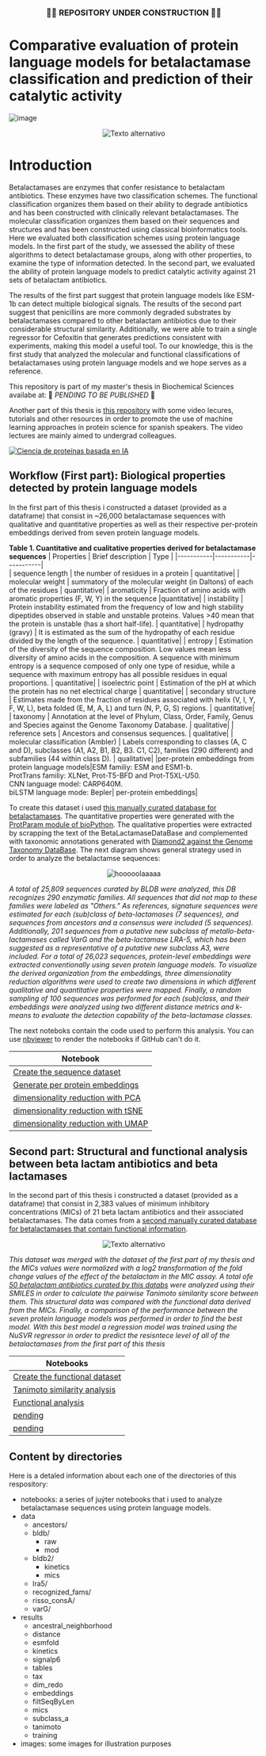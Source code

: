 ### <div align="center">  :construction::construction: REPOSITORY UNDER CONSTRUCTION :construction::construction: </div>

# Comparative evaluation of protein language models for betalactamase classification and prediction of their catalytic activity


![image](https://github.com/miangoar/protein_language_models_for_betalactamases_analysis/blob/main/images/ibt.png)
<p align="center">
  <img src="https://github.com/miangoar/protein_language_models_for_betalactamases_analysis/blob/main/images/blas.png" alt="Texto alternativo">
</p>

# Introduction 

Betalactamases are enzymes that confer resistance to betalactam antibiotics. These enzymes have two classification schemes. The functional classification organizes them based on their ability to degrade antibiotics and has been constructed with clinically relevant betalactamases. The molecular classification organizes them based on their sequences and structures and has been constructed using classical bioinformatics tools. Here we evaluated both classification schemes using protein language models. In the first part of the study, we assessed the ability of these algorithms to detect betalactamase groups, along with other properties, to examine the type of information detected. In the second part, we evaluated the ability of protein language models to predict catalytic activity against 21 sets of betalactam antibiotics.

The results of the first part suggest that protein language models like ESM-1b can detect multiple biological signals. The results of the second part suggest that penicillins are more commonly degraded substrates by betalactamases compared to other betalactam antibiotics due to their considerable structural similarity. Additionally, we were able to train a single regressor for Cefoxitin that generates predictions consistent with experiments, making this model a useful tool. To our knowledge, this is the first study that  analyzed the molecular and functional classifications of betalactamases using protein language models and we hope serves as a reference.

This repository is part of my master's thesis in Biochemical Sciences availabe at:  🚨 *PENDING TO BE PUBLISHED* 🚨

Another part of this thesis is [this repository](https://github.com/miangoar/ciencia-de-proteinas-basada-en-IA) with some video lecures, tutorials and other resources in order to promote the use of machine learning approaches in protein science for spanish speakers. The video lectures are mainly aimed to undergrad colleagues. 

[![Ciencia de proteínas basada en IA](https://github.com/miangoar/protein_language_models_for_betalactamases_analysis/blob/main/images/ia_prot.png)](https://github.com/miangoar/ciencia-de-proteinas-basada-en-IA)

## Workflow (First part): Biological properties detected by protein language models   


In the first part of this thesis i constructed a dataset (provided as a dataframe) that consist in ~26,000 betalactamase sequences with qualitative and quantitative properties as well as their respective per-protein embeddings derived from seven protein language models. 

**Table 1. Cuantitative and cualitative properties derived for betalactamase sequences**
| Properties | Brief description | Type |
|-----------|-----------|-----------|  
| sequence length | the number of residues in a protein | quantitative|
| molecular weight | summatory of the molecular weight (in Daltons) of each of the residues | quantitative| 
| aromaticity | Fraction of amino acids with aromatic properties (F, W, Y) in the sequence |quantitative|
| instability | Protein instability estimated from the frequency of low and high stability dipeptides observed in stable and unstable proteins. Values >40 mean that the protein is unstable (has a short half-life). | quantitative|
| hydropathy (gravy) | It is estimated as the sum of the hydropathy of each residue divided by the length of the sequence. | quantitative|
| entropy | Estimation of the diversity of the sequence composition. Low values mean less diversity of amino acids in the composition. A sequence with minimum entropy is a sequence composed of only one type of residue, while a sequence with maximum entropy has all possible residues in equal proportions. | quantitative|
| isoelectric point | Estimation of the pH at which the protein has no net electrical charge | quantitative|
| secondary structure | Estimates made from the fraction of residues associated with helix (V, I, Y, F, W, L), beta folded (E, M, A, L) and turn (N, P, G, S) regions. | quantitative|
| taxonomy | Annotation at the level of Phylum, Class, Order, Family, Genus and Species against the Genome Taxonomy Database. | qualitative|
| reference sets | Ancestors and consensus sequences. | qualitative|
| molecular classification (Ambler) | Labels corresponding to classes (A, C and D), subclasses (A1, A2, B1, B2, B3. C1, C2), families (290 different) and subfamilies (44 within class D). | qualitative|
|per-protein embeddings from protein language models|ESM familiy: ESM and ESM1-b. <br> ProtTrans familiy: XLNet, Prot-T5-BFD and Prot-T5XL-U50. <br> CNN language model: CARP640M. <br> biLSTM language mode: Bepler| per-protein embeddings|

To create this dataset i used [this manually curated database for betalactamases](https://pubmed.ncbi.nlm.nih.gov/28719998/). The quantitative properties were generated with the [ProtParam module of bioPython](https://biopython.org/docs/1.76/api/Bio.SeqUtils.ProtParam.html). The qualitative properties were extracted by scrapping the text of the BetaLactamaseDataBase and complemented with taxonomic annotations generated with [Diamond2 against the Genome Taxonomy DataBase](https://github.com/hbckleikamp/GTDB2DIAMOND). The next diagram shows general strategy used in order to analyze the betalactamse sequences:  


<p align="center">
  <img src="https://github.com/miangoar/protein_language_models_for_betalactamases_analysis/blob/main/images/pipe1.png" alt="hooooolaaaaa">
</p>

*A total of 25,809 sequences curated by BLDB were analyzed, this DB recognizes 290 enzymatic families. All sequences that did not map to these families were labeled as "Others." As references, signature sequences were estimated for each (sub)class of beta-lactamases (7 sequences), and sequences from ancestors and a consensus were included (5 sequences). Additionally, 201 sequences from a putative new subclass of metallo-beta-lactamases called VarG and the beta-lactamase LRA-5, which has been suggested as a representative of a putative new subclass A3, were included. For a total of 26,023 sequences, protein-level embeddings were extracted conventionally using seven protein language models. To visualize the derived organization from the embeddings, three dimensionality reduction algorithms were used to create two dimensions in which different qualitative and quantitative properties were mapped. Finally, a random sampling of 100 sequences was performed for each (sub)class, and their embeddings were analyzed using two different distance metrics and k-means to evaluate the detection capability of the beta-lactamase classes.*

The next noteboks contain the code used to perform this analysis. You can use [nbviewer](https://nbviewer.jupyter.org/) to render the notebooks if GitHub can't do it.

| Notebook |
|-----------|
| [Create the sequence dataset](https://github.com/miangoar/protein_language_models_for_betalactamases_analysis/blob/main/notebooks/01_Create_sequence_dataset.ipynb) |
| [Generate per protein embeddings](https://github.com/miangoar/protein_language_models_for_betalactamases_analysis/blob/main/notebooks/02_Generate_embeddings_from_protein_language_models.ipynb) |
| [dimensionality reduction with PCA](https://github.com/miangoar/protein_language_models_for_betalactamases_analysis/blob/main/notebooks/03_DimRedu_PCA.ipynb) | 
| [dimensionality reduction with tSNE](https://github.com/miangoar/protein_language_models_for_betalactamases_analysis/blob/main/notebooks/04_DimRedu_tSNE.ipynb) | 
| [dimensionality reduction with UMAP](https://github.com/miangoar/protein_language_models_for_betalactamases_analysis/blob/main/notebooks/05_DimRedu_UMAP_and_panels.ipynb) | 

## Second part: Structural and functional analysis between beta lactam antibiotics and beta lactamases   

In the second part of this thesis i constructed a dataset (provided as a dataframe) that consist in 2,383 values of minimum inhibitory concentrations (MICs) of 21 beta lactam antibiotics and their associated betalactamases. The data comes from a  [second manually curated database for betalactamases that contain functional information](https://www.ncbi.nlm.nih.gov/pmc/articles/PMC6496087/). 

<p align="center">
  <img src="https://github.com/miangoar/protein_language_models_for_betalactamases_analysis/blob/main/images/pipe2.png" alt="Texto alternativo">
</p>

*This dataset was merged with the dataset of the first part of my thesis and the MICs values were normalized with a log2 transformation of the fold change values of the effect of the betalactam in the MIC assay. A total ofe [50 betalactam antibiotics curated by this databs](https://pubmed.ncbi.nlm.nih.gov/25475113/) were analyzed using their SMILES in order to calculate the pairwise Tanimoto similarity score between them. This structural data was compared with the functional data derived from the MICs. Finally, a comparison of the performance between the seven protein language models was performed in order to find the best model. With this best model a regression model was trained using the NuSVR regressor in order to predict the resisntece level of all of the betalactamases from the first part of this thesis*

| Notebooks |
|-----------|
| [Create the functional dataset](https://github.com/miangoar/protein_language_models_for_betalactamases_analysis/blob/main/notebooks/06_Create_functional_datasets.ipynb) |
| [Tanimoto similarity analysis](https://github.com/miangoar/protein_language_models_for_betalactamases_analysis/blob/main/notebooks/07_SMILES_analysis_Tanimoto.ipynb) | 
| [Functional analysis](https://github.com/miangoar/protein_language_models_for_betalactamases_analysis/blob/main/notebooks/08_Functional_datasets_analysis.ipynb) | 
| [pending](https://github.com/miangoar/protein_language_models_for_betalactamases_analysis/blob/main/notebooks/) | 
| [pending ](https://github.com/miangoar/protein_language_models_for_betalactamases_analysis/blob/main/notebooks/) | 


## Content by directories   

Here is a detaled information about each one of the directories of this respository:
* notebooks: a series of juýter notebooks that i used to analyze betalactamase sequences using protein language models.
* data
  - ancestors/
  - bldb/
    - raw
    - mod 
  - bldb2/
    - kinetics
    - mics 
  - lra5/
  - recognized_fams/
  - risso_consA/
  - varG/
* results
  - ancestral_neighborhood
  - distance
  - esmfold
  - kinetics
  - signalp6
  - tables
  - tax
  - dim_redo
  - embeddings
  - filtSeqByLen
  - mics
  - subclass_a
  - tanimoto
  - training
* images: some images for illustration purposes
